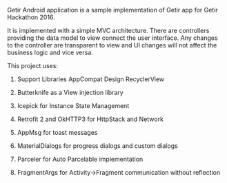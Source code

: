 Getir Android application is a sample implementation of Getir app for Getir Hackathon 2016.

It is implemented with a simple MVC architecture. There are controllers providing the data model to
view connect the user interface. Any changes to the controller are transparent to view and
UI changes will not affect the business logic and vice versa.

This project uses:

1) Support Libraries
    AppCompat
    Design
    RecyclerView

2) Butterknife as a View injection library
3) Icepick for Instance State Management
4) Retrofit 2 and OkHTTP3 for HttpStack and Network
5) AppMsg for toast messages
6) MaterialDialogs for progress dialogs and custom dialogs
7) Parceler for Auto Parcelable implementation
8) FragmentArgs for Activity->Fragment communication without reflection